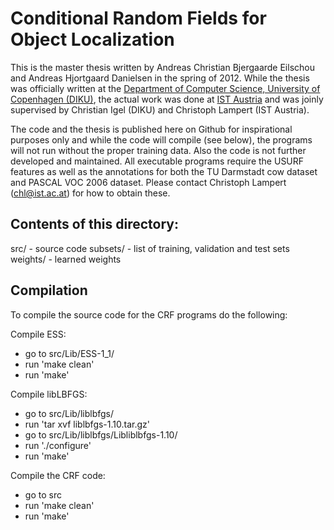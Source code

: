 # Conditional Random Fields for Object Localization
This is the master thesis written by Andreas Christian Bjergaarde Eilschou and Andreas Hjortgaard Danielsen in the spring of 2012. While the thesis was officially written at the [Department of Computer Science, University of Copenhagen (DIKU)](http://diku.dk/), the actual work was done at [IST Austria](https://ist.ac.at/) and was joinly supervised by Christian Igel (DIKU) and Christoph Lampert (IST Austria).

The code and the thesis is published here on Github for inspirational purposes only and while the code will compile (see below), the programs will not run without the proper training data. Also the code is not further developed and maintained. All executable programs require the USURF features as well as the annotations for both the TU Darmstadt cow dataset and PASCAL VOC 2006 dataset. Please contact Christoph Lampert (chl@ist.ac.at) for how to obtain these.


## Contents of this directory:
src/        - source code
subsets/    - list of training, validation and test sets
weights/    - learned weights


## Compilation
To compile the source code for the CRF programs do the following:

Compile ESS:
- go to src/Lib/ESS-1_1/
- run 'make clean'
- run 'make'

Compile libLBFGS:
- go to src/Lib/liblbfgs/
- run 'tar xvf liblbfgs-1.10.tar.gz'
- go to src/Lib/liblbfgs/Libliblbfgs-1.10/
- run './configure'
- run 'make'

Compile the CRF code:
- go to src
- run 'make clean'
- run 'make'
